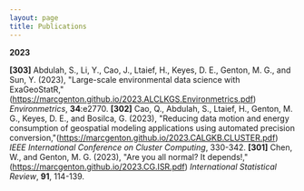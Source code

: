 ```yaml
---
layout: page
title: Publications
---
```



**2023**

**[303]** Abdulah, S., Li, Y., Cao, J., Ltaief, H., Keyes, D. E., Genton, M. G., and Sun, Y. (2023), "Large-scale environmental data science with ExaGeoStatR,"(https://marcgenton.github.io/2023.ALCLKGS.Environmetrics.pdf) *Environmetrics*, **34**:e2770.
**[302]** Cao, Q., Abdulah, S., Ltaief, H., Genton, M. G., Keyes, D. E., and Bosilca, G. (2023), "Reducing data motion and energy consumption of geospatial modeling applications using automated precision conversion,"(https://marcgenton.github.io/2023.CALGKB.CLUSTER.pdf) *IEEE International Conference on Cluster Computing*, 330-342.
**[301]** Chen, W., and Genton, M. G. (2023), "Are you all normal? It depends!,"(https://marcgenton.github.io/2023.CG.ISR.pdf) *International Statistical Review*, **91**, 114-139.
